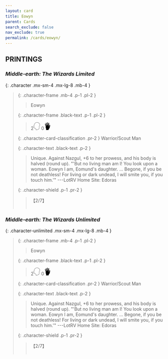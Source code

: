 ```yaml
---
layout: card
title: Eowyn
parent: Cards
search_exclude: false
nav_exclude: true
permalink: /cards/eowyn/
---
```


## PRINTINGS


### _Middle-earth: The Wizards Limited_

{: .character .mx-sm-4 .mx-lg-8 .mb-4 }
> {: .character-frame .mb-4 .p-1 .pl-2 }
> > <div class="card-mp"></div>
> > <div class="character-card-name">Eowyn</div>
>
> {: .character-frame .black-text .p-1 .pl-2 }
> > 2![](/assets/images/mind.svg) 0![](/assets/images/di.svg)
>
> {: .character-card-classification .pr-2 }
> Warrior/Scout Man
>
> {: .character-text .black-text .p-2 }
> > Unique. Against Nazgul, +6 to her prowess, and his body is halved (round up).  "'But no living man am I! You look upon a woman. Eowyn I am, Eomund's daughter. ... Begone, if you be not deathless! For living or dark undead, I will smite you, if you touch him.'" ---LotRV  Home Site: Edoras 
>
> {: .character-shield .p-1 .pr-2 }
> > <div class="card-shield">【2/7】</div>
> > <div class="card-corruption">&nbsp;</div>

### _Middle-earth: The Wizards Unlimited_

{: .character-unlimited .mx-sm-4 .mx-lg-8 .mb-4 }
> {: .character-frame .mb-4 .p-1 .pl-2 }
> > <div class="card-mp"></div>
> > <div class="character-card-name">Eowyn</div>
>
> {: .character-frame .black-text .p-1 .pl-2 }
> > 2![](/assets/images/mind.svg) 0![](/assets/images/di.svg)
>
> {: .character-card-classification .pr-2 }
> Warrior/Scout Man
>
> {: .character-text .black-text .p-2 }
> > Unique. Against Nazgul, +6 to her prowess, and his body is halved (round up).  "'But no living man am I! You look upon a woman. Eowyn I am, Eomund's daughter. ... Begone, if you be not deathless! For living or dark undead, I will smite you, if you touch him.'" ---LotRV  Home Site: Edoras 
>
> {: .character-shield .p-1 .pr-2 }
> > <div class="card-shield">【2/7】</div>
> > <div class="card-corruption">&nbsp;</div>
